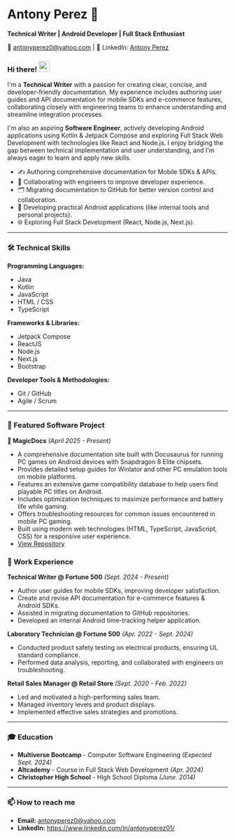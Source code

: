 # Antony Perez 👋

**Technical Writer | Android Developer | Full Stack Enthusiast**

📧 <a href="mailto:antonyperez0@yahoo.com">antonyperez0@yahoo.com</a> | 🔗 LinkedIn: [Antony Perez](https://www.linkedin.com/in/antonyperez01/)

### Hi there! <img src="https://media.giphy.com/media/hvRJCLFzcasrR4ia7z/giphy.gif" width="25px">

I'm a **Technical Writer** with a passion for creating clear, concise, and developer-friendly documentation. My experience includes authoring user guides and API documentation for mobile SDKs and e-commerce features, collaborating closely with engineering teams to enhance understanding and streamline integration processes.

I'm also an aspiring **Software Engineer**, actively developing Android applications using Kotlin & Jetpack Compose and exploring Full Stack Web Development with technologies like React and Node.js. I enjoy bridging the gap between technical implementation and user understanding, and I'm always eager to learn and apply new skills.

* ✍️ Authoring comprehensive documentation for Mobile SDKs & APIs.
* 🤝 Collaborating with engineers to improve developer experience.
* 🗂️ Migrating documentation to GitHub for better version control and collaboration.
* 📱 Developing practical Android applications (like internal tools and personal projects).
* 🌐 Exploring Full Stack Development (React, Node.js, Next.js).

---

### 🛠️ Technical Skills

**Programming Languages:**
* Java
* Kotlin
* JavaScript
* HTML / CSS
* TypeScript

**Frameworks & Libraries:**
* Jetpack Compose
* ReactJS
* Node.js
* Next.js
* Bootstrap

**Developer Tools & Methodologies:**
* Git / GitHub
* Agile / Scrum

---

### 🚀 Featured Software Project

**📱 MagicDocs**
*(April 2025 - Present)*

* A comprehensive documentation site built with Docusaurus for running PC games on Android devices with Snapdragon 8 Elite chipsets.
* Provides detailed setup guides for Winlator and other PC emulation tools on mobile platforms.
* Features an extensive game compatibility database to help users find playable PC titles on Android.
* Includes optimization techniques to maximize performance and battery life while gaming.
* Offers troubleshooting resources for common issues encountered in mobile PC gaming.
* Built using modern web technologies (HTML, TypeScript, JavaScript, CSS) for a responsive user experience.
* [View Repository](https://github.com/AntonyPerez0/Magicdocs)

### 💼 Work Experience

**Technical Writer @ Fortune 500** *(Sept. 2024 - Present)*
* Author user guides for mobile SDKs, improving developer satisfaction.
* Create and revise API documentation for e-commerce features & Android SDKs.
* Assisted in migrating documentation to GitHub repositories.
* Developed an internal Android time-tracking helper application.

**Laboratory Technician @ Fortune 500** *(Apr. 2022 - Sept. 2024)*
* Conducted product safety testing on electrical products, ensuring UL standard compliance.
* Performed data analysis, reporting, and collaborated with engineers on troubleshooting.

**Retail Sales Manager @ Retail Store** *(Sept. 2020 - Feb. 2022)*
* Led and motivated a high-performing sales team.
* Managed inventory levels and product displays.
* Implemented effective sales strategies and promotions.

---

### 🎓 Education

* **Multiverse Bootcamp** - Computer Software Engineering *(Expected Sept. 2024)*
* **Altcademy** - Course in Full Stack Web Development *(Apr. 2024)*
* **Christopher High School** - High School Diploma *(June. 2014)*

---

### 📫 How to reach me

* **Email:** <a href="mailto:antonyperez0@yahoo.com">antonyperez0@yahoo.com</a>
* **LinkedIn:** https://www.linkedin.com/in/antonyperez01/
